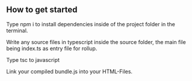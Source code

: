 ## How to get started

Type npm i to install dependencies inside of the project folder in the terminal.

Write any source files in typescript inside the source folder, the main file being index.ts as entry file for rollup.

Type tsc to javascript

Link your compiled bundle.js into your HTML-Files.
